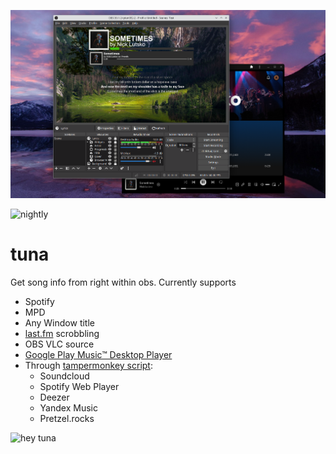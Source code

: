 ![header](/preview.png "tuna running on obs linux")

![nightly](https://github.com/univrsal/tuna/workflows/nightly/badge.svg)

# tuna
Get song info from right within obs.
Currently supports
- Spotify
- MPD
- Any Window title
- [last.fm](https://last.fm) scrobbling
- OBS VLC source
- [Google Play Music™ Desktop Player](https://github.com/MarshallOfSound/Google-Play-Music-Desktop-Player-UNOFFICIAL-)
- Through [tampermonkey script](https://greasyfork.org/en/scripts/413575-tuna-browser-script):
    - Soundcloud 
    - Spotify Web Player
    - Deezer
    - Yandex Music
    - Pretzel.rocks

<img src="src/gui/images/tuna.png" alt="hey tuna" width="180px">
